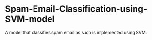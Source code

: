 # Spam-Email-Classification-using-SVM-model
A model that classifies spam email as such is implemented using SVM.
